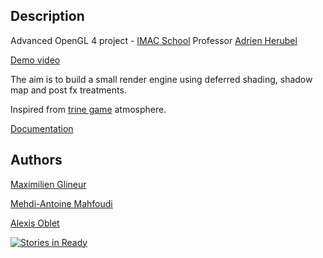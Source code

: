 ## Description

Advanced OpenGL 4 project - [IMAC School](http://www.ingenieur-imac.fr/)
Professor [Adrien Herubel](https://github.com/AdrienHerubel)

[Demo video](https://www.youtube.com/watch?v=ztFf6k681KE)


The aim is to build a small render engine using deferred shading, shadow map and post fx treatments.

Inspired from [trine game](http://trine2.com/site/) atmosphere.


[Documentation](http://maximilien-glineur.fr/luminolGL/doxygen/)

## Authors

[Maximilien Glineur](https://github.com/sayanel)

[Mehdi-Antoine Mahfoudi](https://github.com/Mehdi-Antoine)

[Alexis Oblet](https://github.com/aoblet) 


[![Stories in Ready](https://badge.waffle.io/aoblet/luminolGL.png?label=ready&title=Ready)](http://waffle.io/aoblet/luminolGL)
